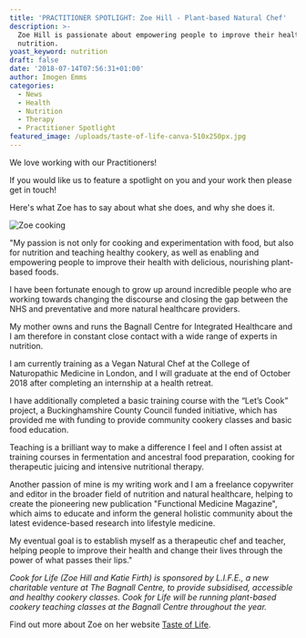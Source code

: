 ```yaml
---
title: 'PRACTITIONER SPOTLIGHT: Zoe Hill - Plant-based Natural Chef'
description: >-
  Zoe Hill is passionate about empowering people to improve their health through
  nutrition.
yoast_keyword: nutrition
draft: false
date: '2018-07-14T07:56:31+01:00'
author: Imogen Emms
categories:
  - News
  - Health
  - Nutrition
  - Therapy
  - Practitioner Spotlight
featured_image: /uploads/taste-of-life-canva-510x250px.jpg
---
```

We love working with our Practitioners!

If you would like us to feature a spotlight on you and your work then please get in touch!

Here's what Zoe has to say about what she does,
and why she does it.

![Zoe cooking](/uploads/zoe-cooking-2-.jpg)

"My passion is not only for cooking and experimentation with food, but also for nutrition and teaching healthy cookery, as well as enabling and empowering people to improve their health with delicious, nourishing plant-based foods.​

I have been fortunate enough to grow up around incredible people who are working towards changing the discourse and closing the gap between the NHS and preventative and more natural healthcare providers.

My mother owns and runs the Bagnall Centre for Integrated Healthcare and I am therefore in constant close contact with a wide range of experts in nutrition.

I am currently training as a Vegan Natural Chef at the College of Naturopathic Medicine in London, and I will graduate at the end of October 2018 after completing an internship at a health retreat.

I have additionally completed a basic training course with the “Let’s Cook” project, a Buckinghamshire County Council funded initiative, which has provided me with funding to provide community cookery classes and basic food education.

Teaching is a brilliant way to make a difference I feel and I often assist at training courses in fermentation and ancestral food preparation, cooking for therapeutic juicing and intensive nutritional therapy.​

Another passion of mine is my writing work and I am a freelance copywriter and editor in the broader field of nutrition and natural healthcare, helping to create the pioneering new publication "Functional Medicine Magazine", which aims to educate and inform the general holistic community about the latest evidence-based research into lifestyle medicine.

My eventual goal is to establish myself as a therapeutic chef and teacher, helping people to improve their health and change their lives through the power of what passes their lips."

_Cook for Life (Zoe Hill and Katie Firth) is sponsored by L.I.F.E., a new charitable venture at The Bagnall Centre, to provide subsidised, accessible and healthy cookery classes. Cook for Life will be running plant-based cookery teaching classes at the Bagnall Centre throughout the year._

Find out more about Zoe on her website [Taste of Life](https://www.tasteoflifefood.co.uk/).
